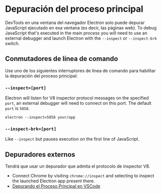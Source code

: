 # Depuración del proceso principal

DevTools en una ventana del navegador Electron solo puede depurar JavaScript ejecutado en esa ventana (es decir, las páginas web). To debug JavaScript that's executed in the main process you will need to use an external debugger and launch Electron with the `--inspect` or `--inspect-brk` switch.

## Conmutadores de línea de comando

Use uno de los siguientes interruptores de línea de comando para habilitar la depuración del proceso principal:

### `--inspect=[port]`

Electron will listen for V8 inspector protocol messages on the specified `port`, an external debugger will need to connect on this port. The default `port` is `5858`.

```shell
electron --inspect=5858 your/app
```

### `--inspect-brk=[port]`

Like `--inspect` but pauses execution on the first line of JavaScript.

## Depuradores externos

Tendrá que usar un depurador que admita el protocolo de inspector V8.

- Connect Chrome by visiting `chrome://inspect` and selecting to inspect the launched Electron app present there.
- [Depurando el Proceso Principal en VSCode](debugging-main-process-vscode.md)